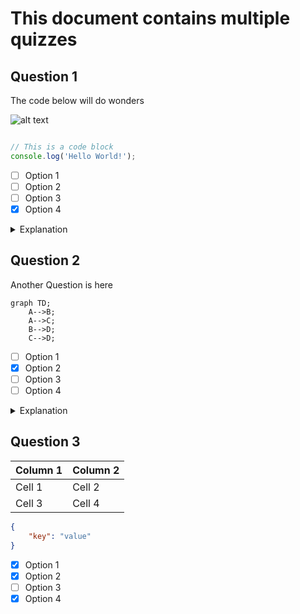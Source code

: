 # This document contains multiple quizzes

## Question 1

The code below will do wonders

![alt text](https://www.google.com/images/branding/googlelogo/1x/googlelogo_color_272x92dp.png "Google Logo")

```js

// This is a code block
console.log('Hello World!');

```

- [ ] Option 1
- [ ] Option 2
- [ ] Option 3
- [x] Option 4

<details>
    <summary>Explanation</summary>
    <p>Explanation goes here</p>
</details>

## Question 2

Another Question is here

```mermaid
graph TD;
    A-->B;
    A-->C;
    B-->D;
    C-->D;
```

- [ ] Option 1
- [x] Option 2
- [ ] Option 3
- [ ] Option 4

<details>
    <summary>Explanation</summary>
    <p>Explanation goes here</p>
</details>

## Question 3

| Column 1 | Column 2 |
| -------- | -------- |
| Cell 1   | Cell 2   |
| Cell 3   | Cell 4   |

```json
{
    "key": "value"
}
```

- [x] Option 1
- [x] Option 2
- [ ] Option 3
- [x] Option 4
